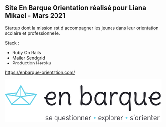## Site En Barque Orientation réalisé pour Liana Mikael - Mars 2021

Startup dont la mission est d'accompagner les jeunes dans leur orientation scolaire et professionnelle.

Stack : 
- Ruby On Rails
- Mailer Sendgrid
- Production Heroku

https://enbarque-orientation.com/

![](app/assets/images/Logoetire.png)
